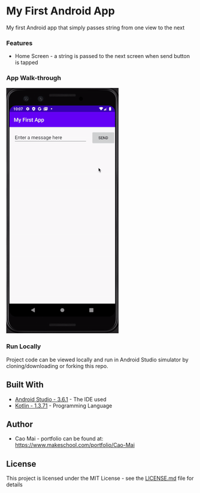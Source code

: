 # My First Android App
My first Android app that simply passes string from one view to the next

### Features 
* Home Screen - a string is passed to the next screen when send button is tapped

### App Walk-through
![](firstAppWalk.gif)

### Run Locally

Project code can be viewed locally and run in Android Studio simulator by cloning/downloading or forking this repo.

## Built With
* [Android Studio - 3.6.1](https://developer.android.com/studio) - The IDE used
* [Kotlin - 1.3.71](https://kotlinlang.org/) - Programming Language

## Author
* Cao Mai - portfolio can be found at:
https://www.makeschool.com/portfolio/Cao-Mai

## License

This project is licensed under the MIT License - see the [LICENSE.md](LICENSE.md) file for details
